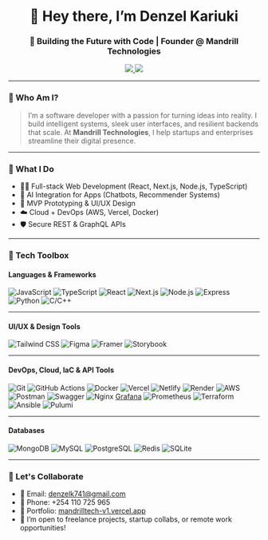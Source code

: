 <!-- Header -->
<h1 align="center">👋 Hey there, I’m Denzel Kariuki</h1>
<h3 align="center">🚀 Building the Future with Code | Founder @ Mandrill Technologies</h3>

<p align="center">
  <a href="https://mandrilltech-v1.vercel.app" target="_blank">
    <img src="https://img.shields.io/badge/Portfolio-MandrillTech-blueviolet?style=for-the-badge&logo=vercel&logoColor=white" />
  </a>
  <a href="mailto:denzelk741@gmail.com">
    <img src="https://img.shields.io/badge/Gmail-Contact_Me-red?style=for-the-badge&logo=gmail&logoColor=white" />
  </a>
</p>

---

### 🧠 Who Am I?

> I’m a software developer with a passion for turning ideas into reality. I build intelligent systems, sleek user interfaces, and resilient backends that scale. At **Mandrill Technologies**, I help startups and enterprises streamline their digital presence.

---

### 💼 What I Do

- 👨‍💻 Full-stack Web Development (React, Next.js, Node.js, TypeScript)
- 🧠 AI Integration for Apps (Chatbots, Recommender Systems)
- 🧪 MVP Prototyping & UI/UX Design
- ☁️ Cloud + DevOps (AWS, Vercel, Docker)
- 🛡 Secure REST & GraphQL APIs

---

### 🧰 Tech Toolbox

#### Languages & Frameworks
![JavaScript](https://img.shields.io/badge/-JavaScript-F7DF1E?style=flat-square&logo=javascript&logoColor=000)
![TypeScript](https://img.shields.io/badge/-TypeScript-3178C6?style=flat-square&logo=typescript&logoColor=white)
![React](https://img.shields.io/badge/-React-61DAFB?style=flat-square&logo=react&logoColor=black)
![Next.js](https://img.shields.io/badge/-Next.js-000000?style=flat-square&logo=nextdotjs)
![Node.js](https://img.shields.io/badge/-Node.js-339933?style=flat-square&logo=node.js&logoColor=white)
![Express](https://img.shields.io/badge/-Express-000000?style=flat-square&logo=express&logoColor=white)
![Python](https://img.shields.io/badge/-Python-3776AB?style=flat-square&logo=python&logoColor=white)
![C/C++](https://img.shields.io/badge/-C/C++-00599C?style=flat-square&logo=cplusplus&logoColor=white)

---

#### UI/UX & Design Tools
![Tailwind CSS](https://img.shields.io/badge/-Tailwind_CSS-38B2AC?style=flat-square&logo=tailwind-css&logoColor=white)
![Figma](https://img.shields.io/badge/-Figma-F24E1E?style=flat-square&logo=figma&logoColor=white)
![Framer](https://img.shields.io/badge/-Framer-0055FF?style=flat-square&logo=framer&logoColor=white)
![Storybook](https://img.shields.io/badge/-Storybook-FF4785?style=flat-square&logo=storybook&logoColor=white)

---

#### DevOps, Cloud, IaC & API Tools
![Git](https://img.shields.io/badge/-Git-F05032?style=flat-square&logo=git&logoColor=white)
![GitHub Actions](https://img.shields.io/badge/-GitHub_Actions-2088FF?style=flat-square&logo=github-actions&logoColor=white)
![Docker](https://img.shields.io/badge/-Docker-2496ED?style=flat-square&logo=docker&logoColor=white)
![Vercel](https://img.shields.io/badge/-Vercel-000000?style=flat-square&logo=vercel&logoColor=white)
![Netlify](https://img.shields.io/badge/-Netlify-00C7B7?style=flat-square&logo=netlify&logoColor=white)
![Render](https://img.shields.io/badge/-Render-46E3B7?style=flat-square&logo=render&logoColor=white)
![AWS](https://img.shields.io/badge/-AWS-232F3E?style=flat-square&logo=amazon-aws&logoColor=white)
![Postman](https://img.shields.io/badge/-Postman-FF6C37?style=flat-square&logo=postman&logoColor=white)
![Swagger](https://img.shields.io/badge/-Swagger-85EA2D?style=flat-square&logo=swagger&logoColor=white)
![Nginx](https://img.shields.io/badge/-NGINX-009639?style=flat-square&logo=nginx&logoColor=white)
[Grafana](https://img.shields.io/badge/-Grafana-F46800?style=flat-square&logo=grafana&logoColor=white)
![Prometheus](https://img.shields.io/badge/-Prometheus-E6522C?style=flat-square&logo=prometheus&logoColor=white)
![Terraform](https://img.shields.io/badge/-Terraform-623CE4?style=flat-square&logo=terraform&logoColor=white)
![Ansible](https://img.shields.io/badge/-Ansible-EE0000?style=flat-square&logo=ansible&logoColor=white)
![Pulumi](https://img.shields.io/badge/-Pulumi-8A3391?style=flat-square&logo=pulumi&logoColor=white)

---

#### Databases
![MongoDB](https://img.shields.io/badge/-MongoDB-47A248?style=flat-square&logo=mongodb&logoColor=white)
![MySQL](https://img.shields.io/badge/-MySQL-4479A1?style=flat-square&logo=mysql&logoColor=white)
![PostgreSQL](https://img.shields.io/badge/-PostgreSQL-336791?style=flat-square&logo=postgresql&logoColor=white)
![Redis](https://img.shields.io/badge/-Redis-DC382D?style=flat-square&logo=redis&logoColor=white)
![SQLite](https://img.shields.io/badge/-SQLite-003B57?style=flat-square&logo=sqlite&logoColor=white)


---

### 💬 Let's Collaborate

- 📩 Email: [denzelk741@gmail.com](mailto:denzelk741@gmail.com)
- 📱 Phone: +254 110 725 965
- 🔗 Portfolio: [mandrilltech-v1.vercel.app](https://mandrilltech-v1.vercel.app)
- 🧠 I’m open to freelance projects, startup collabs, or remote work opportunities!


